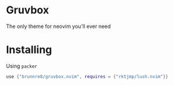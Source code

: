 # Gruvbox
The only theme for neovim you'll ever need

# Installing
Using `packer`

```lua
use {"brunnre8/gruvbox.nvim", requires = {"rktjmp/lush.nvim"}}
```
